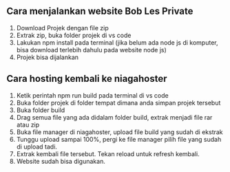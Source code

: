 ## Cara menjalankan website Bob Les Private
1. Download Projek dengan file zip
2. Extrak zip, buka folder projek di vs code
3. Lakukan npm install pada terminal (jika belum ada node js di komputer, bisa download terlebih dahulu pada website node js)
4. Projek bisa dijalankan

## Cara hosting kembali ke niagahoster
1. Ketik perintah npm run build pada terminal di vs code
2. Buka folder projek di folder tempat dimana anda simpan projek tersebut
3. Buka folder build
4. Drag semua file yang ada didalam folder build, extrak menjadi file rar atau zip
5. Buka file manager di niagahoster, upload file build yang sudah di ekstrak
6. Tunggu upload sampai 100%, pergi ke file manager pilih file yang sudah di upload tadi.
7. Extrak kembali file tersebut. Tekan reload untuk refresh kembali.
8. Website sudah bisa digunakan.
